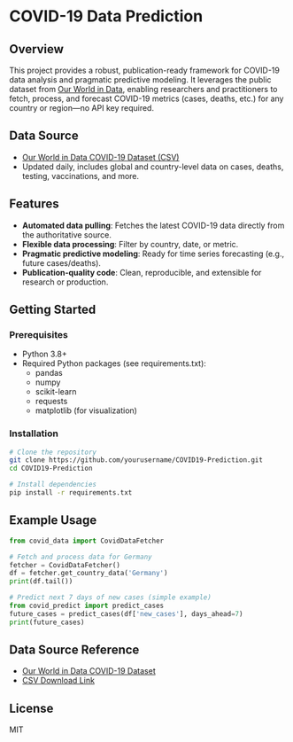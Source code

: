 # COVID-19 Data Prediction

## Overview
This project provides a robust, publication-ready framework for COVID-19 data analysis and pragmatic predictive modeling. It leverages the public dataset from [Our World in Data](https://ourworldindata.org/covid-cases), enabling researchers and practitioners to fetch, process, and forecast COVID-19 metrics (cases, deaths, etc.) for any country or region—no API key required.

## Data Source
- [Our World in Data COVID-19 Dataset (CSV)](https://covid.ourworldindata.org/data/owid-covid-data.csv)
- Updated daily, includes global and country-level data on cases, deaths, testing, vaccinations, and more.

## Features
- **Automated data pulling**: Fetches the latest COVID-19 data directly from the authoritative source.
- **Flexible data processing**: Filter by country, date, or metric.
- **Pragmatic predictive modeling**: Ready for time series forecasting (e.g., future cases/deaths).
- **Publication-quality code**: Clean, reproducible, and extensible for research or production.

## Getting Started

### Prerequisites
- Python 3.8+
- Required Python packages (see requirements.txt):
  - pandas
  - numpy
  - scikit-learn
  - requests
  - matplotlib (for visualization)

### Installation
```bash
# Clone the repository
git clone https://github.com/yourusername/COVID19-Prediction.git
cd COVID19-Prediction

# Install dependencies
pip install -r requirements.txt
```

## Example Usage

```python
from covid_data import CovidDataFetcher

# Fetch and process data for Germany
fetcher = CovidDataFetcher()
df = fetcher.get_country_data('Germany')
print(df.tail())

# Predict next 7 days of new cases (simple example)
from covid_predict import predict_cases
future_cases = predict_cases(df['new_cases'], days_ahead=7)
print(future_cases)
```

## Data Source Reference
- [Our World in Data COVID-19 Dataset](https://ourworldindata.org/covid-cases)
- [CSV Download Link](https://covid.ourworldindata.org/data/owid-covid-data.csv)

## License
MIT
